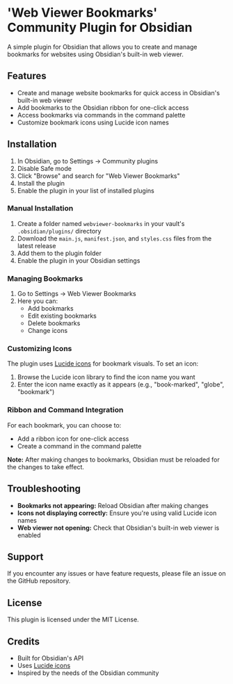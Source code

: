 # 'Web Viewer Bookmarks' Community Plugin for Obsidian

A simple plugin for Obsidian that allows you to create and manage bookmarks for websites using Obsidian's built-in web viewer.

## Features

- Create and manage website bookmarks for quick access in Obsidian's built-in web viewer
- Add bookmarks to the Obsidian ribbon for one-click access
- Access bookmarks via commands in the command palette
- Customize bookmark icons using Lucide icon names

## Installation

1. In Obsidian, go to Settings → Community plugins
2. Disable Safe mode
3. Click "Browse" and search for "Web Viewer Bookmarks"
4. Install the plugin
5. Enable the plugin in your list of installed plugins

### Manual Installation

1. Create a folder named `webviewer-bookmarks` in your vault's `.obsidian/plugins/` directory
2. Download the `main.js`, `manifest.json`, and `styles.css` files from the latest release
3. Add them to the plugin folder
4. Enable the plugin in your Obsidian settings


### Managing Bookmarks

1. Go to Settings → Web Viewer Bookmarks
2. Here you can:
   - Add bookmarks
   - Edit existing bookmarks
   - Delete bookmarks
   - Change icons

### Customizing Icons

The plugin uses [Lucide icons](https://lucide.dev/icons/) for bookmark visuals. To set an icon:

1. Browse the Lucide icon library to find the icon name you want
2. Enter the icon name exactly as it appears (e.g., "book-marked", "globe", "bookmark")

### Ribbon and Command Integration

For each bookmark, you can choose to:
- Add a ribbon icon for one-click access
- Create a command in the command palette

**Note:** After making changes to bookmarks, Obsidian must be reloaded for the changes to take effect.


## Troubleshooting

- **Bookmarks not appearing:** Reload Obsidian after making changes
- **Icons not displaying correctly:** Ensure you're using valid Lucide icon names
- **Web viewer not opening:** Check that Obsidian's built-in web viewer is enabled


## Support

If you encounter any issues or have feature requests, please file an issue on the GitHub repository.

## License

This plugin is licensed under the MIT License.

## Credits

- Built for Obsidian's API
- Uses [Lucide icons](https://lucide.dev)
- Inspired by the needs of the Obsidian community
